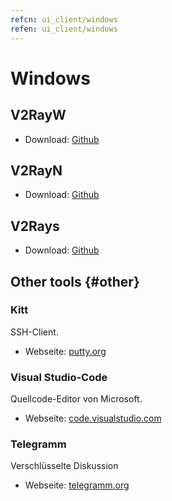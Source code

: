 ```yaml
---
refcn: ui_client/windows
refen: ui_client/windows
---
```

# Windows

## V2RayW

* Download: [Github](https://github.com/Cenmrev/V2RayW)

## V2RayN

* Download: [Github](https://github.com/2dust/v2rayN)

## V2Rays

* Download: [Github](https://github.com/Shinlor/V2RayS)

## Other tools {#other}

### Kitt

SSH-Client.

* Webseite: [putty.org](http://www.putty.org/)

### Visual Studio-Code

Quellcode-Editor von Microsoft.

* Webseite: [code.visualstudio.com](https://code.visualstudio.com/)

### Telegramm

Verschlüsselte Diskussion

* Webseite: [telegramm.org](https://telegram.org/)